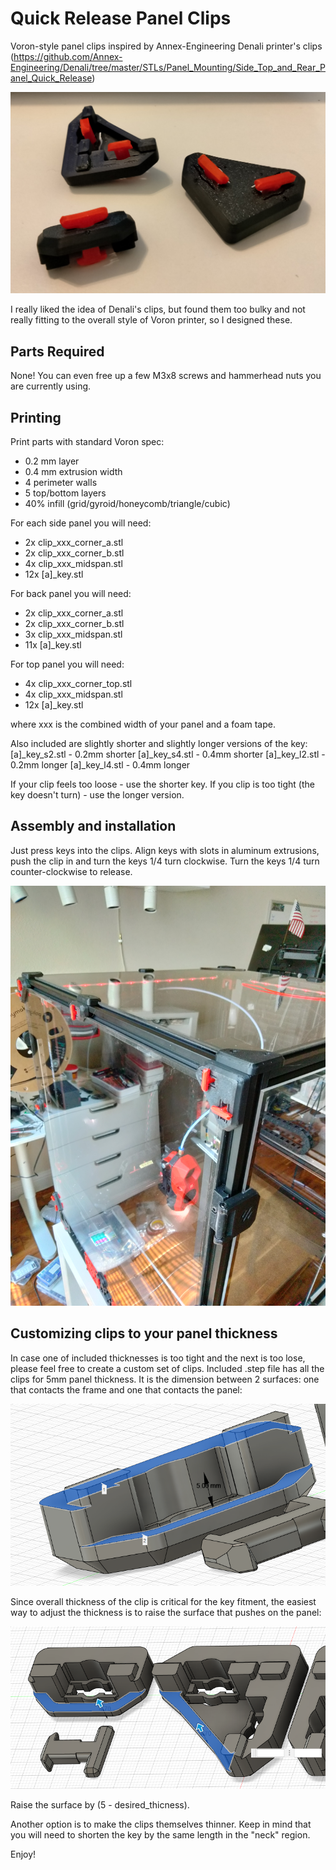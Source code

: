 # Quick Release Panel Clips

Voron-style panel clips inspired by Annex-Engineering Denali printer's clips (https://github.com/Annex-Engineering/Denali/tree/master/STLs/Panel_Mounting/Side_Top_and_Rear_Panel_Quick_Release)

![](./images/clips.jpg)

I really liked the idea of Denali's clips, but found them too bulky and not really fitting to the overall style of Voron printer, so I designed these.

## Parts Required

None! You can even free up a few M3x8 screws and hammerhead nuts you are currently using.

## Printing

Print parts with standard Voron spec:
* 0.2 mm layer
* 0.4 mm extrusion width
* 4 perimeter walls
* 5 top/bottom layers
* 40% infill (grid/gyroid/honeycomb/triangle/cubic)

For each side panel you will need:
* 2x clip_xxx_corner_a.stl
* 2x clip_xxx_corner_b.stl
* 4x clip_xxx_midspan.stl
* 12x [a]_key.stl

For back panel you will need:
* 2x clip_xxx_corner_a.stl
* 2x clip_xxx_corner_b.stl
* 3x clip_xxx_midspan.stl
* 11x [a]_key.stl

For top panel you will need:
* 4x clip_xxx_corner_top.stl
* 4x clip_xxx_midspan.stl
* 12x [a]_key.stl

where xxx is the combined width of your panel and a foam tape.

Also included are slightly shorter and slightly longer versions of the key:
[a]_key_s2.stl - 0.2mm shorter
[a]_key_s4.stl - 0.4mm shorter
[a]_key_l2.stl - 0.2mm longer
[a]_key_l4.stl - 0.4mm longer

If your clip feels too loose - use the shorter key. If you clip is too tight (the key doesn't turn) - use the longer version.


## Assembly and installation

Just press keys into the clips. Align keys with slots in aluminum extrusions, push the clip in and turn the keys 1/4 turn clockwise. Turn the keys 1/4 turn counter-clockwise to release.


![](./images/voron.jpg)


## Customizing clips to your panel thickness

In case one of included thicknesses is too tight and the next is too lose, please feel free to create a custom set of clips.
Included .step file has all the clips for 5mm panel thickness. It is the dimension between 2 surfaces: one that contacts the frame and one that contacts the panel:

![](./images/dimension.png)

Since overall thickness of the clip is critical for the key fitment, the easiest way to adjust the thickness is to raise the surface that pushes on the panel:

![](./images/customize.png)

Raise the surface by (5 - desired_thicness).

Another option is to make the clips themselves thinner. Keep in mind that you will need to shorten the key by the same length in the "neck" region.



Enjoy!
